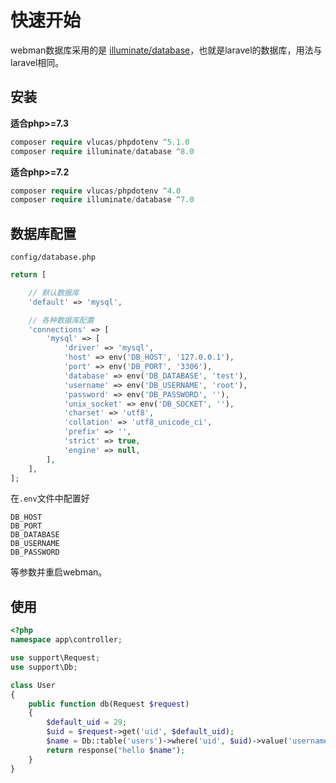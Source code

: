 # 快速开始

webman数据库采用的是 [illuminate/database](https://github.com/illuminate/database)，也就是laravel的数据库，用法与laravel相同。

## 安装

**适合php>=7.3**
```php
composer require vlucas/phpdotenv ^5.1.0
composer require illuminate/database ^8.0
```

**适合php>=7.2**
```php
composer require vlucas/phpdotenv ^4.0
composer require illuminate/database ^7.0
```

## 数据库配置
`config/database.php`
```php
return [

    // 默认数据库
    'default' => 'mysql',

    // 各种数据库配置
    'connections' => [
        'mysql' => [
            'driver' => 'mysql',
            'host' => env('DB_HOST', '127.0.0.1'),
            'port' => env('DB_PORT', '3306'),
            'database' => env('DB_DATABASE', 'test'),
            'username' => env('DB_USERNAME', 'root'),
            'password' => env('DB_PASSWORD', ''),
            'unix_socket' => env('DB_SOCKET', ''),
            'charset' => 'utf8',
            'collation' => 'utf8_unicode_ci',
            'prefix' => '',
            'strict' => true,
            'engine' => null,
        ],
    ],
];
```
在`.env`文件中配置好
```
DB_HOST
DB_PORT
DB_DATABASE
DB_USERNAME
DB_PASSWORD
```
等参数并重启webman。

## 使用
```php
<?php
namespace app\controller;

use support\Request;
use support\Db;

class User
{
    public function db(Request $request)
    {
        $default_uid = 29;
        $uid = $request->get('uid', $default_uid);
        $name = Db::table('users')->where('uid', $uid)->value('username');
        return response("hello $name");
    }
}
```